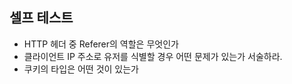 ## 셀프 테스트

- HTTP 헤더 중 Referer의 역할은 무엇인가
- 클라이언트 IP 주소로 유저를 식별할 경우 어떤 문제가 있는가 서술하라.
- 쿠키의 타입은 어떤 것이 있는가
